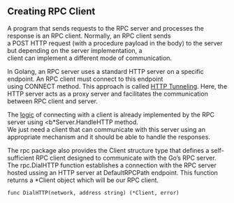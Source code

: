## Creating RPC Client

A program that sends requests to the RPC server and processes the response is an RPC client. Normally, an RPC client sends<br>
a POST HTTP request (with a procedure payload in the body) to the server but depending on the server implementation, a <br> client can implement a different mode of communication.<br>

In Golang, an RPC server uses a standard HTTP server on a specific endpoint. An RPC client must connect to this endpoint <br> using CONNECT method. This approach is called [HTTP Tunneling](https://en.wikipedia.org/wiki/HTTP_tunnel). Here, the HTTP server acts as a proxy server and facilitates the communication between RPC client and server. <br>

The [logic](https://golang.org/src/net/rpc/server.go?s=21597:21656#L700) of connecting with a client is already implemented by the RPC server using <b*Server.HandleHTTP</b> method.<br>
We just need a client that can communicate with this server using an appropriate mechanism and it should be able to handle the responses. <br>

The rpc package also provides the Client structure type that defines a self-sufficient RPC client designed to communicate with the Go’s RPC server. <br>
The rpc.DialHTTP function establishes a connection with the RPC server hosted ussing an HTTP server at DefaultRPCPath endpoint. This function returns a *Client object which will be our RPC client.<br>

	func DialHTTP(network, address string) (*Client, error)



